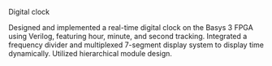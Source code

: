 Digital clock

Designed and implemented a real-time digital clock on the Basys 3 FPGA using Verilog, featuring hour, minute, and second tracking. Integrated a frequency divider and multiplexed 7-segment display system to display time dynamically. Utilized hierarchical module design.
